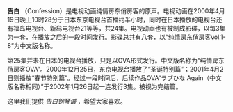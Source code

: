 

**告白**
（Confession）是电视动画纯情房东俏房客的原声。电视动画在2000年4月19日晚上10时28分于日本东京电视台首播约半小时，同时在日本播放的电视台还有福岛电视台、新舄电视台21等等，共24集。电视动画也有被制成影碟，以每3集为一套，在播放之后的一段时间发行。影碟总共有八套，以“纯情房东俏房客vol.1-8”为中文版名称。

  
第25集并未在日本的电视台播放，只是以OVA形式发行。中文版名称为“纯情房东俏房客OVA”。2000年12月25日，东京电视台播放了“圣诞特别篇”；2001年4月2日则播放“春节特别篇”。经过一段时间后，后续作品OVA“ラブひな
Again（中文版名称相同）”于2002年1月26日起一连发行3集。被视为完结篇。

  
这里我们提供 _告白钢琴谱_ ，希望大家喜欢。

